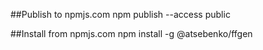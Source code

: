 ##Publish to npmjs.com
npm publish --access public

##Install from npmjs.com 
npm install -g @atsebenko/ffgen